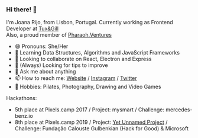 ### Hi there! 👋

I'm Joana Rijo, from Lisbon, Portugal. Currently working as Frontend Developer at [Tux&Gill](https://www.tux-gill.pt/)  
Also, a proud member of [Pharaoh.Ventures](https://pharaoh.ventures/)

- 😄 Pronouns: She/Her
- 🌱 Learning Data Structures, Algorithms and JavaScript Frameworks
- 👯 Looking to collaborate on React, Electron and Express
- 🤔 (Always) Looking for tips to improve
- 💬 Ask me about anything
- 📫 How to reach me: [Website](https://joanarijo.dev) / [Instagram](https://www.instagram.com/joana_rijo/) / [Twitter](https://twitter.com/joanarijo)
- 🚀 Hobbies: Pilates, Photography, Drawing and Video Games

Hackathons:
- 5th place at Pixels.camp 2017 / Project: mysmart / Challenge: mercedes-benz.io
- 8th place at Pixels.camp 2019 / Project: [Yet Unnamed Project](https://taikai.network/en/pixelscamp/challenges/pixels-camp/projects/cjtin5qji1zy40b84fklxhtiz/idea) / Challenge: Fundação Calouste Gulbenkian (Hack for Good) & Microsoft
